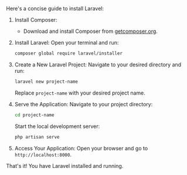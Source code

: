 Here's a concise guide to install Laravel:

1. Install Composer:
   - Download and install Composer from [getcomposer.org](https://getcomposer.org/download/).

2. Install Laravel:
   Open your terminal and run:
   ```bash
   composer global require laravel/installer
   ```

3. Create a New Laravel Project:
   Navigate to your desired directory and run:
   ```bash
   laravel new project-name
   ```
   Replace `project-name` with your desired project name.

4. Serve the Application:
   Navigate to your project directory:
   ```bash
   cd project-name
   ```
   Start the local development server:
   ```bash
   php artisan serve
   ```

5. Access Your Application:
   Open your browser and go to `http://localhost:8000`.

That's it! You have Laravel installed and running.
